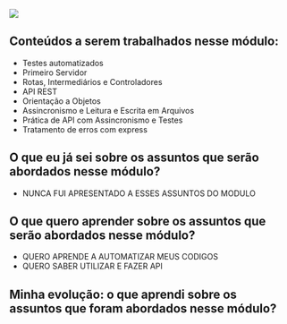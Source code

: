 ![](https://i.imgur.com/xG74tOh.png)


## Conteúdos a serem trabalhados nesse módulo:

- Testes automatizados
- Primeiro Servidor
- Rotas, Intermediários e Controladores
- API REST
- Orientação a Objetos
- Assincronismo e Leitura e Escrita em Arquivos
- Prática de API com Assincronismo e Testes
- Tratamento de erros com express

## O que eu já sei sobre os assuntos que serão abordados nesse módulo?

- NUNCA FUI APRESENTADO A ESSES ASSUNTOS DO MODULO

## O que quero aprender sobre os assuntos que serão abordados nesse módulo?

- QUERO APRENDE A AUTOMATIZAR MEUS CODIGOS
- QUERO SABER UTILIZAR E FAZER API

## Minha evolução: o que aprendi sobre os assuntos que foram abordados nesse módulo?

